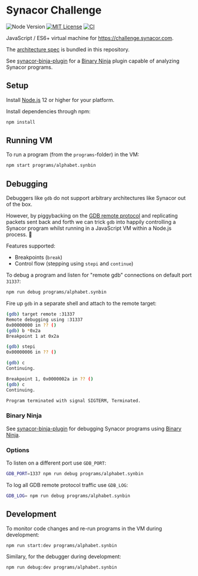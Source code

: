 # Synacor Challenge

![Node Version](https://badgen.net/badge/node/12+/green)
[![MIT License](https://badgen.net/github/license/timkurvers/synacor-challenge)](LICENSE.md)
[![CI](https://github.com/timkurvers/synacor-challenge/workflows/ci/badge.svg)](https://github.com/timkurvers/synacor-challenge/actions?query=workflow%3Aci)

JavaScript / ES6+ virtual machine for https://challenge.synacor.com.

The [architecture spec] is bundled in this repository.

See [synacor-binja-plugin] for a [Binary Ninja] plugin capable of analyzing Synacor programs.

## Setup

Install [Node.js] 12 or higher for your platform.

Install dependencies through npm:

```bash
npm install
```

## Running VM

To run a program (from the `programs`-folder) in the VM:

```bash
npm start programs/alphabet.synbin
```

## Debugging

Debuggers like `gdb` do not support arbitrary architectures like Synacor out of
the box.

However, by piggybacking on the [GDB remote protocol] and replicating packets
sent back and forth we can trick `gdb` into happily controlling a Synacor program
whilst running in a JavaScript VM within a Node.js process. 🤯

Features supported:

- Breakpoints (`break`)
- Control flow (stepping using `stepi` and `continue`)

To debug a program and listen for "remote gdb" connections on default port `31337`:

```bash
npm run debug programs/alphabet.synbin
```

Fire up `gdb` in a separate shell and attach to the remote target:

```bash
(gdb) target remote :31337
Remote debugging using :31337
0x00000000 in ?? ()
(gdb) b *0x2a
Breakpoint 1 at 0x2a

(gdb) stepi
0x00000006 in ?? ()

(gdb) c
Continuing.

Breakpoint 1, 0x0000002a in ?? ()
(gdb) c
Continuing.

Program terminated with signal SIGTERM, Terminated.
```

### Binary Ninja

See [synacor-binja-plugin] for debugging Synacor programs using [Binary Ninja].

### Options

To listen on a different port use `GDB_PORT`:

```bash
GDB_PORT=1337 npm run debug programs/alphabet.synbin
```

To log all GDB remote protocol traffic use `GDB_LOG`:

```bash
GDB_LOG= npm run debug programs/alphabet.synbin
```

## Development

To monitor code changes and re-run programs in the VM during development:

```bash
npm run start:dev programs/alphabet.synbin
```

Similary, for the debugger during development:

```bash
npm run debug:dev programs/alphabet.synbin
```

[Binary Ninja]: https://binary.ninja/
[GDB Remote Protocol]: https://sourceware.org/gdb/current/onlinedocs/gdb/Remote-Protocol.html
[Node.js]: https://nodejs.org/en/
[architecture spec]: https://github.com/timkurvers/synacor-challenge/blob/master/ARCH-SPEC.txt
[synacor-binja-plugin]: https://github.com/timkurvers/synacor-binja-plugin/
